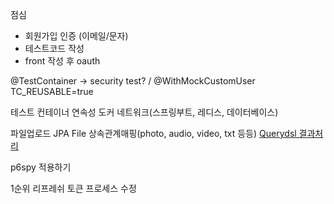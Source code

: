 점심

- 회원가입 인증 (이메일/문자)
- 테스트코드 작성
- front 작성 후 oauth




@TestContainer
-> security test? /    @WithMockCustomUser
TC_REUSABLE=true

테스트 컨테이너 연속성
도커 네트워크(스프링부트, 레디스, 데이터베이스)


파일업로드
JPA File 상속관계매핑(photo, audio, video, txt 등등)
[Querydsl 결과처리](http://querydsl.com/static/querydsl/3.7.2/reference/ko-KR/html/ch03s02.html)

p6spy 적용하기


1순위
리프레쉬 토큰 프로세스 수정